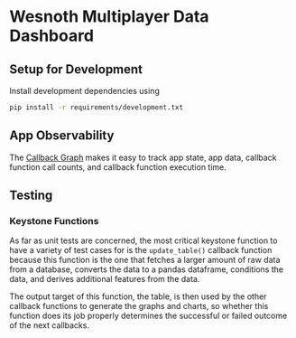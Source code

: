 # Wesnoth Multiplayer Data Dashboard

## Setup for Development

Install development dependencies using

```bash
pip install -r requirements/development.txt
```

## App Observability

The [Callback Graph](https://dash.plotly.com/devtools#callback-graph) makes it easy to track app state, app data, callback function call counts, and callback function execution time.

## Testing

### Keystone Functions

As far as unit tests are concerned, the most critical keystone function to have a variety of test cases for is the `update_table()` callback function because this function is the one that fetches a larger amount of raw data from a database, converts the data to a pandas dataframe, conditions the data, and derives additional features from the data.

The output target of this function, the table, is then used by the other callback functions to generate the graphs and charts, so whether this function does its job properly determines the successful or failed outcome of the next callbacks.
